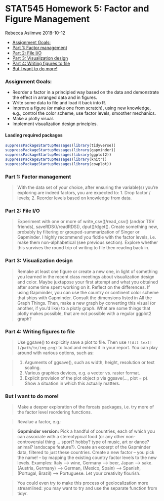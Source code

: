 STAT545 Homework 5: Factor and Figure Management
================
Rebecca Asiimwe
2018-10-12

-   [Assignment Goals:](#assignment-goals)
-   [Part 1: Factor management](#part-1-factor-management)
-   [Part 2: File I/O](#part-2-file-io)
-   [Part 3: Visualization design](#part-3-visualization-design)
-   [Part 4: Writing figures to file](#part-4-writing-figures-to-file)
-   [But I want to do more!](#but-i-want-to-do-more)

### Assignment Goals:

-   Reorder a factor in a principled way based on the data and demonstrate the effect in arranged data and in figures.
-   Write some data to file and load it back into R.
-   Improve a figure (or make one from scratch), using new knowledge, e.g., control the color scheme, use factor levels, smoother mechanics.
-   Make a plotly visual.
-   Implement visualization design principles.

#### Loading required packages

``` r
suppressPackageStartupMessages(library(tidyverse)) 
suppressPackageStartupMessages(library(gapminder))
suppressPackageStartupMessages(library(ggplot2))
suppressPackageStartupMessages(library(knitr))
suppressPackageStartupMessages(library(cowplot))
```

### Part 1: Factor management

> With the data set of your choice, after ensuring the variable(s) you’re exploring are indeed factors, you are expected to: 1. Drop factor / levels; 2. Reorder levels based on knowledge from data.

### Part 2: File I/O

> Experiment with one or more of write\_csv()/read\_csv() (and/or TSV friends), saveRDS()/readRDS(), dput()/dget(). Create something new, probably by filtering or grouped-summarization of Singer or Gapminder. I highly recommend you fiddle with the factor levels, i.e. make them non-alphabetical (see previous section). Explore whether this survives the round trip of writing to file then reading back in.

### Part 3: Visualization design

> Remake at least one figure or create a new one, in light of something you learned in the recent class meetings about visualization design and color. Maybe juxtapose your first attempt and what you obtained after some time spent working on it. Reflect on the differences. If using Gapminder, you can use the country or continent color scheme that ships with Gapminder. Consult the dimensions listed in All the Graph Things. Then, make a new graph by converting this visual (or another, if you’d like) to a plotly graph. What are some things that plotly makes possible, that are not possible with a regular ggplot2 graph?

### Part 4: Writing figures to file

> Use ggsave() to explicitly save a plot to file. Then use `![Alt text](/path/to/img.png)` to load and embed it in your report. You can play around with various options, such as:

> 1.  Arguments of ggsave(), such as width, height, resolution or text scaling.
> 2.  Various graphics devices, e.g. a vector vs. raster format.
> 3.  Explicit provision of the plot object p via ggsave(..., plot = p). Show a situation in which this actually matters.

### But I want to do more!

> Make a deeper exploration of the forcats packages, i.e. try more of the factor level reordering functions.

> Revalue a factor, e.g.:

> **Gapminder version:** Pick a handful of countries, each of which you can associate with a stereotypical food (or any other non-controversial thing … sport? hobby? type of music, art or dance? animal? landscape feature?). Create an excerpt of the Gapminder data, filtered to just these countries. Create a new factor – you pick the name! – by mapping the existing country factor levels to the new levels. Examples: Italy –&gt; wine, Germany –&gt; beer, Japan –&gt; sake. (Austria, Germany) –&gt; German, (Mexico, Spain) –&gt; Spanish, (Portugal, Brazil) –&gt; Portuguese. Let your creativity flourish.

> You could even try to make this process of geolocalization more streamlined: you may want to try and use the separate function from tidyr.
